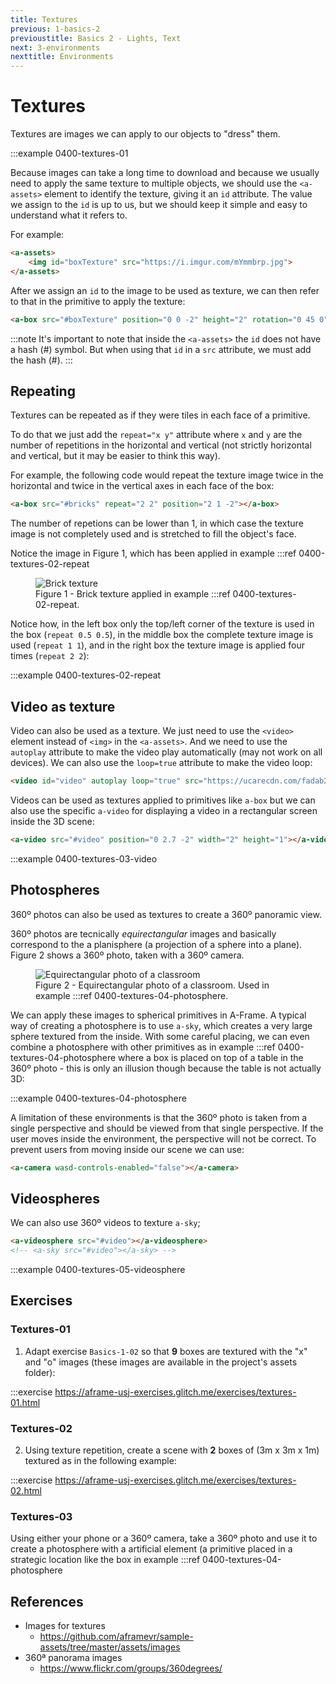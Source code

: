 ```yaml
---
title: Textures
previous: 1-basics-2
previoustitle: Basics 2 - Lights, Text
next: 3-environments
nexttitle: Environments
---
```


# Textures
Textures are images we can apply to our objects to "dress" them. 

:::example 0400-textures-01


Because images can take a long time to download and because we usually need to apply the same texture to multiple objects, we should use the `<a-assets>` element to identify the texture, giving it an `id` attribute. The value we assign to the `id` is up to us, but we should keep it simple and easy to understand what it refers to. 

For example:
```html
<a-assets>
    <img id="boxTexture" src="https://i.imgur.com/mYmmbrp.jpg">
</a-assets>
```

After we assign an `id` to the image to be used as texture, we can then refer to that in the primitive to apply the texture:

```html
<a-box src="#boxTexture" position="0 0 -2" height="2" rotation="0 45 0"></a-box>
```


:::note It's important to note that inside the `<a-assets>` the `id` does not have a hash (#) symbol. But when using that `id` in a `src` attribute, we must add the hash (#).
:::

## Repeating

Textures can be repeated as if they were tiles in each face of a primitive.

To do that we just add the `repeat="x y"` attribute where `x` and `y` are the number of repetitions in the horizontal and vertical (not strictly horizontal and vertical, but it may be easier to think this way).

For example, the following code would repeat the texture image twice in the horizontal and twice in the vertical axes in each face of the box:

```html
<a-box src="#bricks" repeat="2 2" position="2 1 -2"></a-box>
```

The number of repetions can be lower than 1, in which case the texture image is not completely used and is stretched to fill the object's face.

Notice the image in Figure 1, which has been applied in example :::ref 0400-textures-02-repeat
<figure>
    <img src="https://cdn.glitch.com/80978ab7-9db6-45ae-bc43-4fab16bdbb6e%2Fbrick_diffuse.jpg?1523874307941"
         alt="Brick texture">
    <figcaption>Figure 1 - Brick texture applied in example :::ref 0400-textures-02-repeat.</figcaption>
</figure>

Notice how, in the left box only the top/left corner of the texture is used in the box (`repeat 0.5 0.5`), in the middle box the complete texture image is used (`repeat 1 1`), and in the right box the texture image is applied four times (`repeat 2 2`):

:::example 0400-textures-02-repeat

## Video as texture

Video can also be used as a texture. We just need to use the `<video>` element instead of `<img>` in the `<a-assets>`. And we need to use the `autoplay` attribute to make the video play automatically (may not work on all devices). We can also use the `loop=true` attribute to make the video loop:

```html
<video id="video" autoplay loop="true" src="https://ucarecdn.com/fadab25d-0b3a-45f7-8ef5-85318e92a261/"></video>
```
 
Videos can be used as textures applied to primitives like `a-box` but we can also use the specific `a-video` for displaying a video in a rectangular screen inside the 3D scene:

```html
<a-video src="#video" position="0 2.7 -2" width="2" height="1"></a-video>
```

:::example 0400-textures-03-video
  
## Photospheres
360º photos can also be used as textures to create a 360º panoramic view.

360º photos are tecnically *equirectangular* images and basically correspond to the a planisphere (a projection of a sphere into a plane). Figure 2 shows a 360º photo, taken with a 360º camera.

<figure>
    <img src="https://cdn.glitch.com/80978ab7-9db6-45ae-bc43-4fab16bdbb6e%2FR0010059.JPG?1525432731662"
         alt="Equirectangular photo of a classroom">
    <figcaption>Figure 2 - Equirectangular photo of a classroom. Used in example :::ref 0400-textures-04-photosphere.</figcaption>
</figure>

We can apply these images to spherical primitives in A-Frame. A typical way of creating a photosphere is to use `a-sky`, which creates a very large sphere textured from the inside. With some careful placing, we can even combine a photosphere with other primitives as in example :::ref 0400-textures-04-photosphere where a box is placed on top of a table in the 360º photo - this is only an illusion though because the table is not actually 3D:

:::example 0400-textures-04-photosphere

A limitation of these environments is that the 360º photo is taken from a single perspective and should be viewed from that single perspective. If the user moves inside the environment, the perspective will not be correct. To prevent users from moving inside our scene we can use:

```html
<a-camera wasd-controls-enabled="false"></a-camera>
```

## Videospheres
We can also use 360º videos to texture `a-sky`;


```html
<a-videosphere src="#video"></a-videosphere>
<!-- <a-sky src="#video"></a-sky> -->
```

:::example 0400-textures-05-videosphere


## Exercises


### Textures-01
1. Adapt exercise `Basics-1-02` so that **9** boxes are textured with the "x" and "o" images (these images are available in the project's assets folder):

:::exercise https://aframe-usj-exercises.glitch.me/exercises/textures-01.html


### Textures-02
2. Using texture repetition, create a scene with **2** boxes of (3m x 3m x 1m) textured as in the following example:


:::exercise https://aframe-usj-exercises.glitch.me/exercises/textures-02.html

### Textures-03
Using either your phone or a 360º camera, take a 360º photo and use it to create a photosphere with a artificial element (a primitive placed in a strategic location like the box in example :::ref 0400-textures-04-photosphere


## References

* Images for textures 
  * <a href="https://github.com/aframevr/sample-assets/tree/master/assets/images" target="_blank">https://github.com/aframevr/sample-assets/tree/master/assets/images</a>
* 360ª panorama images 
  * <a href="https://www.flickr.com/groups/360degrees/" target="_blank">https://www.flickr.com/groups/360degrees/</a>
